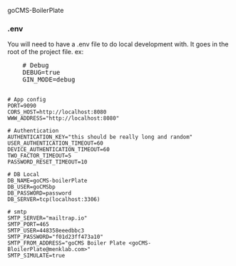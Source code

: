 goCMS-BoilerPlate

<h3>.env</h3>
<p>You will need to have a .env file to do local development with. It goes in the root of the project file. ex:</p>
<pre>
    # Debug
    DEBUG=true
    GIN_MODE=debug

    # App config
    PORT=9090
    CORS_HOST=http://localhost:8080
    WWW_ADDRESS="http://localhost:8080"

    # Authentication
    AUTHENTICATION_KEY="this should be really long and random"
    USER_AUTHENTICATION_TIMEOUT=60
    DEVICE_AUTHENTICATION_TIMEOUT=60
    TWO_FACTOR_TIMEOUT=5
    PASSWORD_RESET_TIMEOUT=10

    # DB Local
    DB_NAME=goCMS-boilerPlate
    DB_USER=goCMSbp
    DB_PASSWORD=password
    DB_SERVER=tcp(localhost:3306)

    # smtp
    SMTP_SERVER="mailtrap.io"
    SMTP_PORT=465
    SMTP_USER=448358eeedbbc3
    SMTP_PASSWORD="f01d23ff473a10"
    SMTP_FROM_ADDRESS="goCMS Boiler Plate <goCMS-BloilerPlate@menklab.com>"
    SMTP_SIMULATE=true
</pre>


